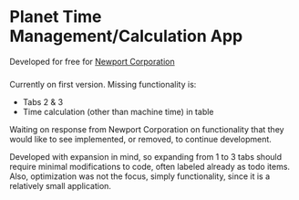 # Planet Time Management/Calculation App
Developed for free for [Newport Corporation](https://www.newport.com/)

###
Currently on first version. Missing functionality is:
- Tabs 2 & 3
- Time calculation (other than machine time) in table

Waiting on response from Newport Corporation on functionality that they would like to see implemented, or removed, to continue development.

Developed with expansion in mind, so expanding from 1 to 3 tabs should require minimal modifications to code, often labeled already as todo items. Also, optimization was not the focus, simply functionality, since it is a relatively small application.
